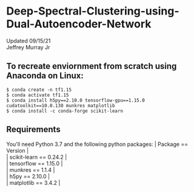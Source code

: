 # Deep-Spectral-Clustering-using-Dual-Autoencoder-Network
Updated 09/15/21 \
Jeffrey Murray Jr 

## To recreate enviornment from scratch using Anaconda on Linux: 
```
$ conda create -n tf1.15
$ conda activate tf1.15
$ conda install h5py==2.10.0 tensorflow-gpu==1.15.0 cudatoolkit==10.0.130 munkres matplotlib
$ conda install -c conda-forge scikit-learn
```

## Requirements
You'll need Python 3.7 and the following python packages:
| Package == Version | \
| scikit-learn == 0.24.2 | \
| tensorflow == 1.15.0 | \
| munkres == 1.1.4 | \
| h5py == 2.10.0 | \
| matplotlib == 3.4.2 | 



